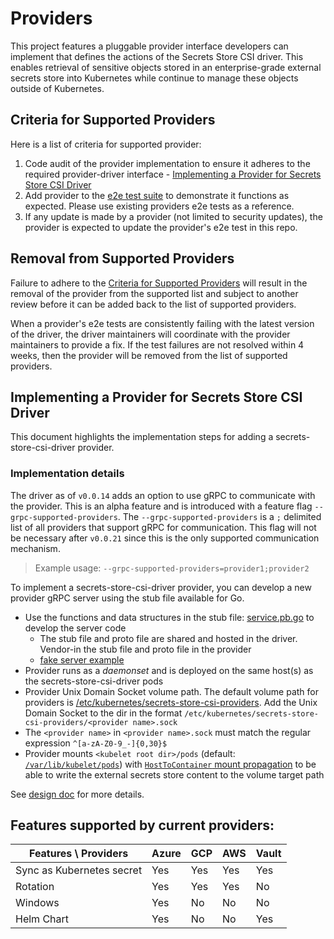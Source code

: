 # Providers

This project features a pluggable provider interface developers can implement that defines the actions of the Secrets Store CSI driver. This enables retrieval of sensitive objects stored in an enterprise-grade external secrets store into Kubernetes while continue to manage these objects outside of Kubernetes.

## Criteria for Supported Providers

Here is a list of criteria for supported provider:

1. Code audit of the provider implementation to ensure it adheres to the required provider-driver interface - [Implementing a Provider for Secrets Store CSI Driver](#implementing-a-provider-for-secrets-store-csi-driver)
2. Add provider to the [e2e test suite](https://github.com/kubernetes-sigs/secrets-store-csi-driver/tree/main/test/bats) to demonstrate it functions as expected. Please use existing providers e2e tests as a reference.
3. If any update is made by a provider (not limited to security updates), the provider is expected to update the provider's e2e test in this repo.

## Removal from Supported Providers

Failure to adhere to the [Criteria for Supported Providers](#criteria-for-supported-providers) will result in the removal of the provider from the supported list and subject to another review before it can be added back to the list of supported providers.

When a provider's e2e tests are consistently failing with the latest version of the driver, the driver maintainers will coordinate with the provider maintainers to provide a fix. If the test failures are not resolved within 4 weeks, then the provider will be removed from the list of supported providers.

## Implementing a Provider for Secrets Store CSI Driver

This document highlights the implementation steps for adding a secrets-store-csi-driver provider.

### Implementation details

The driver as of `v0.0.14` adds an option to use gRPC to communicate with the provider. This is an alpha feature and is introduced with a feature flag `--grpc-supported-providers`. The `--grpc-supported-providers` is a `;` delimited list of all providers that support gRPC for communication. This flag will not be necessary after `v0.0.21` since this is the only supported communication mechanism.

> Example usage: `--grpc-supported-providers=provider1;provider2`

To implement a secrets-store-csi-driver provider, you can develop a new provider gRPC server using the stub file available for Go.

- Use the functions and data structures in the stub file: [service.pb.go](https://github.com/kubernetes-sigs/secrets-store-csi-driver/blob/main/provider/v1alpha1/service.pb.go) to develop the server code
  - The stub file and proto file are shared and hosted in the driver. Vendor-in the stub file and proto file in the provider
  - [fake server example](https://github.com/kubernetes-sigs/secrets-store-csi-driver/blob/main/provider/fake/fake_server.go)
- Provider runs as a *daemonset* and is deployed on the same host(s) as the secrets-store-csi-driver pods
- Provider Unix Domain Socket volume path. The default volume path for providers is [/etc/kubernetes/secrets-store-csi-providers](https://github.com/kubernetes-sigs/secrets-store-csi-driver/blob/v0.0.14/deploy/secrets-store-csi-driver.yaml#L88-L89). Add the Unix Domain Socket to the dir in the format `/etc/kubernetes/secrets-store-csi-providers/<provider name>.sock`
- The `<provider name>` in `<provider name>.sock` must match the regular expression `^[a-zA-Z0-9_-]{0,30}$`
- Provider mounts `<kubelet root dir>/pods` (default: [`/var/lib/kubelet/pods`](https://github.com/kubernetes-sigs/secrets-store-csi-driver/blob/v0.0.14/deploy/secrets-store-csi-driver.yaml#L86-L87)) with [`HostToContainer` mount propagation](https://kubernetes-csi.github.io/docs/deploying.html#driver-volume-mounts) to be able to write the external secrets store content to the volume target path

See [design doc](https://docs.google.com/document/d/10-RHUJGM0oMN88AZNxjOmGz0NsWAvOYrWUEV-FbLWyw/edit?usp=sharing) for more details.

## Features supported by current providers:

| Features \ Providers               | Azure | GCP   | AWS   | Vault |
| ---------------------------------- | ----- | ----- | ----- | ----- |
| Sync as Kubernetes secret          | Yes   | Yes   | Yes   | Yes   |
| Rotation                           | Yes   | Yes   | Yes   | No    |
| Windows                            | Yes   | No    | No    | No    |
| Helm Chart                         | Yes   | No    | No    | Yes   |